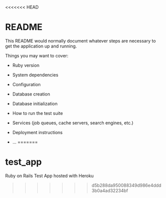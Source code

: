 <<<<<<< HEAD
# README

This README would normally document whatever steps are necessary to get the
application up and running.

Things you may want to cover:

* Ruby version

* System dependencies

* Configuration

* Database creation

* Database initialization

* How to run the test suite

* Services (job queues, cache servers, search engines, etc.)

* Deployment instructions

* ...
=======
# test_app
Ruby on Rails Test App hosted with Heroku
>>>>>>> d5b288da950088349d986e4ddd3b0a4ad32234bf
